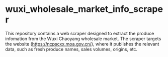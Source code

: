 # wuxi_wholesale_market_info_scraper
This repository contains a web scraper designed to extract the produce infomation from the Wuxi Chaoyang wholesale market. The scraper targets the website (https://ncpscxx.moa.gov.cn/), where it publishes the relevant data, such as fresh produce names, sales volumes, origins, etc.
